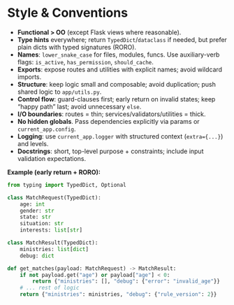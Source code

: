 # Style & Conventions

- **Functional > OO** (except Flask views where reasonable).
- **Type hints** everywhere; return `TypedDict`/`dataclass` if needed, but prefer plain dicts with typed signatures (RORO).
- **Names**: `lower_snake_case` for files, modules, funcs. Use auxiliary-verb flags: `is_active`, `has_permission`, `should_cache`.
- **Exports**: expose routes and utilities with explicit names; avoid wildcard imports.
- **Structure**: keep logic small and composable; avoid duplication; push shared logic to `app/utils.py`.
- **Control flow**: guard-clauses first; early return on invalid states; keep “happy path” last; avoid unnecessary `else`.
- **I/O boundaries**: routes = thin; services/validators/utilities = thick.
- **No hidden globals**. Pass dependencies explicitly via params or `current_app.config`.
- **Logging**: use `current_app.logger` with structured context (`extra={...}`) and levels.
- **Docstrings**: short, top-level purpose + constraints; include input validation expectations.


**Example (early return + RORO):**
```python
from typing import TypedDict, Optional

class MatchRequest(TypedDict):
    age: int
    gender: str
    state: str
    situation: str
    interests: list[str]

class MatchResult(TypedDict):
    ministries: list[dict]
    debug: dict

def get_matches(payload: MatchRequest) -> MatchResult:
    if not payload.get("age") or payload["age"] < 0:
        return {"ministries": [], "debug": {"error": "invalid_age"}}
    # ... rest of logic
    return {"ministries": ministries, "debug": {"rule_version": 2}}
